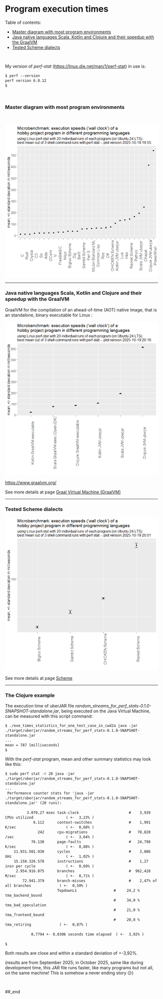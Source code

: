 # Program execution times

Table of contents:

- [Master diagram with most program environments](#master-diagram-with-most-program-environments)
- [Java native languages Scala, Kotlin and Clojure and their speedup with the GraalVM](#java-native-languages-scala-kotlin-and-clojure-and-their-speedup-with-the-graalvm)
- [Tested Scheme dialects](#tested-scheme-dialects)

<br/>

My version of _perf-stat_ (https://linux.die.net/man/1/perf-stat) in use is:

```
$ perf --version
perf version 6.8.12
$
```

<br/>

### Master diagram with most program environments

<br/>

![plot](./mean_stddev_err_whiskers%20--%20no%20GraalVM.png)

---

### Java native languages Scala, Kotlin and Clojure and their speedup with the GraalVM

GraalVM for the compilation of an ahead-of-time (AOT) native image, that is an standalone, binary executable for Linux :

![plot](./mean_stddev_err_whiskers%20--%20only%20GraalVM.png)

https://www.graalvm.org/

See more details at page [Graal Virtual Machine (GraalVM)](https://github.com/practicalcomputerscience/MicrobenchmarkGPHLlanguages/tree/main/04%20-%20GraalVM#graal-virtual-machine-graalvm)

---

### Tested Scheme dialects

![plot](./mean_stddev_err_whiskers%20--%20only%20Scheme.png)

See more details at page [Scheme](https://github.com/practicalcomputerscience/MicrobenchmarkGPHLlanguages/tree/main/03%20-%20source%20code/02%20-%20functional%20languages/Scheme#scheme)

---

### The Clojure example

The execution time of uberJAR file _random_streams_for_perf_stats-0.1.0-SNAPSHOT-standalone.jar_, being executed on the Java Virtual Machine, can be measured with this script command: 

```
$ ./exe_times_statistics_for_one_test_case_in_cwd2a java -jar ./target/uberjar/random_streams_for_perf_stats-0.1.0-SNAPSHOT-standalone.jar
...
mean = 787 [milliseconds]
$
```

With the _perf-stat_ program, mean and other summary statistics may look like this:

```
$ sudo perf stat -r 20 java -jar ./target/uberjar/random_streams_for_perf_stats-0.1.0-SNAPSHOT-standalone.jar
...
 Performance counter stats for 'java -jar ./target/uberjar/random_streams_for_perf_stats-0.1.0-SNAPSHOT-standalone.jar' (20 runs):

          3.070,27 msec task-clock                       #    3,939 CPUs utilized               ( +-  3,23% )
             6.112      context-switches                 #    1,991 K/sec                       ( +-  0,68% )
               242      cpu-migrations                   #   78,820 /sec                        ( +-  3,64% )
            76.138      page-faults                      #   24,798 K/sec                       ( +-  0,88% )
    11.931.501.930      cycles                           #    3,886 GHz                         ( +-  1,02% )
    15.158.326.578      instructions                     #    1,27  insn per cycle              ( +-  0,69% )
     2.954.916.075      branches                         #  962,428 M/sec                       ( +-  0,71% )
        72.941.379      branch-misses                    #    2,47% of all branches             ( +-  0,50% )
                        TopdownL1                 #     24,2 %  tma_backend_bound      
                                                  #     34,0 %  tma_bad_speculation    
                                                  #     21,0 %  tma_frontend_bound     
                                                  #     20,8 %  tma_retiring             ( +-  0,87% )

            0,7794 +- 0,0306 seconds time elapsed  ( +-  3,92% )

$
```

Both results are close and within a standard deviation of +-3,92%.

(results are from September 2025; in October 2025, same like during development time, this JAR file runs faster, like many programs but not all, on the same machine! This is somehow a never ending story :confused:)

<br/>

##_end
